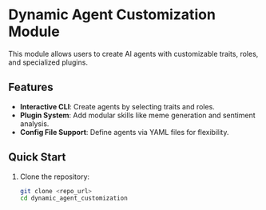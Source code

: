 # Dynamic Agent Customization Module

This module allows users to create AI agents with customizable traits, roles, and specialized plugins.

## Features
- **Interactive CLI**: Create agents by selecting traits and roles.
- **Plugin System**: Add modular skills like meme generation and sentiment analysis.
- **Config File Support**: Define agents via YAML files for flexibility.

## Quick Start
1. Clone the repository:
   ```bash
   git clone <repo_url>
   cd dynamic_agent_customization